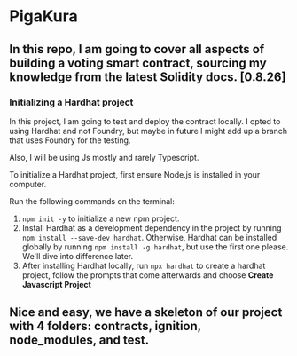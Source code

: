 # PigaKura

## In this repo, I am going to cover all aspects of building a voting smart contract, sourcing my knowledge from the latest Solidity docs. [0.8.26]

### Initializing a Hardhat project

In this project, I am going to test and deploy the contract locally. I opted to using Hardhat and not Foundry, but maybe in future I might add up a branch that uses Foundry for the testing.

Also, I will be using Js mostly and rarely Typescript.

To initialize a Hardhat project, first ensure Node.js is installed in your computer.

Run the following commands on the terminal:

1. `npm init -y` to initialize a new npm project.
2. Install Hardhat as a development dependency in the project by running `npm install --save-dev hardhat`. Otherwise, Hardhat can be installed globally by running `npm install -g hardhat`, but use the first one please. We'll dive into difference later.
3. After installing Hardhat locally, run `npx hardhat` to create a hardhat project, follow the prompts that come afterwards and choose **Create Javascript Project**

## Nice and easy, we have a skeleton of our project with 4 folders: contracts, ignition, node_modules, and test.
